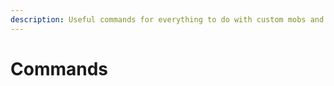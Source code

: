 ```yaml
---
description: Useful commands for everything to do with custom mobs and Dungeons
---
```


# Commands

